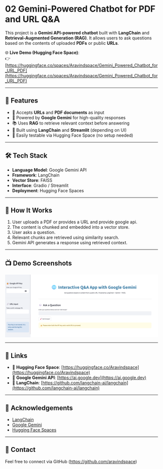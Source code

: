 # 02 Gemini-Powered Chatbot for PDF and URL Q&A

This project is a **Gemini API-powered chatbot** built with **LangChain** and **Retrieval-Augmented Generation (RAG)**. It allows users to ask questions based on the contents of uploaded **PDFs** or public **URLs**.

🌐 **Live Demo (Hugging Face Space)**:  
👉 [https://huggingface.co/spaces/Aravindspace/Gemini_Powered_Chatbot_for_URL_PDF](https://huggingface.co/spaces/Aravindspace/Gemini_Powered_Chatbot_for_URL_PDF)

---

## 🚀 Features

- 🔗 Accepts **URLs** and **PDF documents** as input
- 🤖 Powered by **Google Gemini** for high-quality responses
- 📚 Uses **RAG** to retrieve relevant context before answering
- 🧠 Built using **LangChain** and **Streamlit** (depending on UI)
- 🧪 Easily testable via Hugging Face Space (no setup needed)

---

## 🛠️ Tech Stack

- **Language Model**: Google Gemini API
- **Framework**: LangChain
- **Vector Store**: FAISS
- **Interface**: Gradio / Streamlit
- **Deployment**: Hugging Face Spaces

---

## 🧪 How It Works

1. User uploads a PDF or provides a URL and provide google api.
2. The content is chunked and embedded into a vector store.
3. User asks a question.
4. Relevant chunks are retrieved using similarity search.
5. Gemini API generates a response using retrieved context.

---

## 📺 Demo Screenshots

![alt text](image.png)

---

## 📎 Links

- 🧠 **Hugging Face Space**: [https://huggingface.co/Aravindspace](https://huggingface.co/Aravindspace)
- 🧾 **Google Gemini API**: [https://ai.google.dev](https://ai.google.dev)
- 🔗 **LangChain**: [https://github.com/langchain-ai/langchain](https://github.com/langchain-ai/langchain)

---

## 🙌 Acknowledgements

- [LangChain](https://github.com/langchain-ai/langchain)
- [Google Gemini](https://ai.google.dev)
- [Hugging Face Spaces](https://huggingface.co/spaces)

---

## 📧 Contact

Feel free to connect via GitHub (https://github.com/aravindspace)